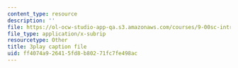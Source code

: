 ```yaml
---
content_type: resource
description: ''
file: https://ol-ocw-studio-app-qa.s3.amazonaws.com/courses/9-00sc-introduction-to-psychology-fall-2011/ff4074a926415fd8b80271fc7fe498ac_Qw4SkvZ03cc.vtt
file_type: application/x-subrip
resourcetype: Other
title: 3play caption file
uid: ff4074a9-2641-5fd8-b802-71fc7fe498ac
---
```

